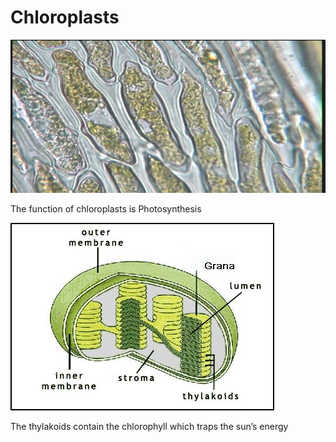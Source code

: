 # Chloroplasts

![Untitled](Chloroplas%20658f8/Untitled.png)

The function of chloroplasts is Photosynthesis

![Untitled](Chloroplas%20658f8/Untitled%201.png)

The thylakoids contain the chlorophyll which traps the sun’s energy
